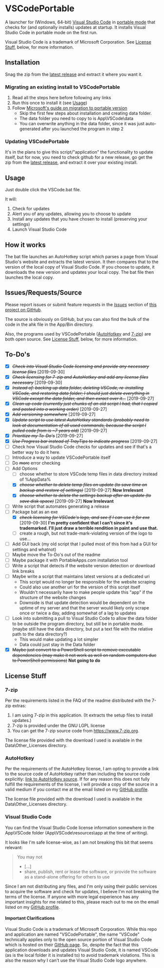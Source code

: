 # VSCodePortable

A launcher for (Windows, 64-bit) [Visual Studio Code](https://code.visualstudio.com/) in [portable mode](https://code.visualstudio.com/docs/editor/portable) that checks for (and optionally installs) updates at startup. It installs Visual Studio Code in portable mode on the first run.  

Visual Studio Code is a trademark of Microsoft Corporation. See [License Stuff](#license-stuff), below, for more information.

## Installation

Snag the zip from the [latest release](https://github.com/UrsineRaven/VSCodePortable/releases/latest) and extract it where you want it.

### Migrating an existing install to VSCodePortable

1. Read all the steps here before following any links
1. Run this once to install it (see [Usage](#usage))
1. Follow [Microsoft's guide on migration to portable version](https://code.visualstudio.com/docs/editor/portable#_migrate-to-portable-mode)
    - Skip the first few steps about installation and creating data folder.
    - The data folder you need to copy to is App\VSCode\data
    - You can overwrite anything in the data folder, since it was just auto-generated after you launched the program in step 2

### Updating VSCodePortable

It's in the plans to give this script/"application" the functionality to update itself, but for now, you need to check github for a new release, go get the zip from the [latest release](https://github.com/UrsineRaven/VSCodePortable/releases/latest), and extract it over your existing install.

## Usage

Just double click the VSCode.bat file.  

It will:

1. Check for updates
1. Alert you of any updates, allowing you to choose to update
1. Install any updates that you have chosen to install (preserving your settings)
1. Launch Visual Studio Code

## How it works

The bat file launches an AutoHotkey script which parses a page from Visual Studio's website and extracts the latest version. It then compares that to the version of the local copy of Visual Studio Code. If you choose to update, it downloads the new version and updates your local copy. The bat file then launches the local copy.

## Issues/Requests/Source

Please report issues or submit feature requests in the [*Issues*](https://github.com/UrsineRaven/VSCodePortable/issues) section of [this project on GitHub](https://github.com/UrsineRaven/VSCodePortable).

The source is obviously on GitHub, but you can also find the bulk of the code in the ahk file in the App/Bin directory.  

Also, the programs used by VSCodePortable ([AutoHotkey](https://www.autohotkey.com/) and [7-zip](https://www.7-zip.org/)) are both open source. See [License Stuff](#license-stuff), below, for more information.

## To-Do's

* [X] ~~*Check into Visual Studio Code licensing and provide any necessary license files*~~ [2019-09-30]
* [X] ~~*Check licensing for 7-zip and AutoHotkey and add any license files necessary*~~ [2019-09-30]
* [X] ~~*Instead of: backing up data folder, deleting VSCode, re-installing VSCode, and restoring data folder; I should just delete everything in VSCode except the data folder, and then exract over it...*~~ [2019-09-27]
* [X] ~~*Clean up code (currently just chunks of an old script I had, that I copied and pasted into a working order)*~~ [2019-09-27]
* [X] ~~*Add versioning somewhere*~~ [2019-09-27]
* [X] ~~*Update script to use latest AutoHotkey standards (probably need to look at documentation of all used commands, because the script I pulled code from is ~7 years old)*~~ [2019-09-27]
* [X] ~~*Prioritize my To-Do's*~~ [2019-09-27]
* [X] ~~*Use Progress bar instead of TrayTips to indicate progress*~~ [2019-09-27]
* [ ] Check how Visual Studio Code checks for updates and see if that's a better way to do it here.
* [ ] Introduce a way to update VSCodePortable itself
* [ ] Do ~~more~~ error checking
* [ ] Add Options
    - [ ] choose whether to store VSCode temp files in data directory instead of %AppData%
    - [X] ~~*choose whether to delete temp files on update (to save time on backup and restore of settings)*~~ [2019-09-27] **Now Irrelevant**
    - [X] ~~*choose whether to delete the settings backup after an update (to save disk space)*~~ [2019-09-27] **Now Irrelevant**
* [ ] Write script that automates generating a release
* [ ] Package bat as an exe
    - [X] ~~*check licensing for VSCode's logo, and see if I can use it for exe*~~ [2019-09-30] **I'm pretty confident that I can't since it's trademarked. I'll just draw a terrible rendition in paint and use that.**
    - [ ] create a rough, but not trade-mark-violating version of the logo to use...
* [ ] Add GUI back (my old script that I pulled most of this from had a GUI for settings and whatnot)
* [ ] Maybe move the To-Do's out of the readme
* [ ] Maybe package it with PortableApps.com installation tool
* [ ] Write a script that detects if the website version detection or download link breaks
* [ ] Maybe write a script that maintains latest versions at a dedicated uri
    - This script would no longer be responsible for the website scraping
    - Could also use another uri for the version of this script itself
    - Wouldn't necessarily have to make people update this "app" if the structure of the website changes
    - Downside is that update detection would be dependent on the uptime of my server and that the server would likely only scrape once or twice a day, adding somewhat of a lag to updates
* [ ] Look into submitting a pull to Visual Studio Code to allow the data folder to be outside the program directory, but still be in portable mode. (maybe still have the data directory, but put a text file with the relative path to the data directory?)
    - This would make updating a lot simpler
    - Data could just stay in the Data folder
* [X] ~~Maybe just convert to a PowerShell script to remove executable dependencies (may make it not work as well on random computers due to PowerShell permissions)~~ **Not going to do**

## License Stuff

### 7-zip

Per the requirements listed in the FAQ of the readme distributed with the 7-zip extras:

1. I am using 7-zip in this application. (It extracts the setup files to install updates.)
2. 7-zip is provided under the GNU LGPL license
3. You can get the 7-zip source code from <https://www.7-zip.org>.

The license file provided with the download I used is available in the Data\Other_Licenses directory.

### AutoHotkey

Per the requirements of the AutoHotkey license, I am opting to provide a link to the source code of AutoHotkey rather than including the source code explicitly: [link to AutoHotkey source](https://github.com/Lexikos/AutoHotkey_L). If for any reason this does not fully fulfill the requirements of the license, I will provide a copy of the source in a valid medium if you contact me at the email listed on my [GitHub profile](https://github.com/UrsineRaven).

The license file provided with the download I used is available in the Data\Other_Licenses directory.

### Visual Studio Code

You can find the Visual Studio Code license information somewhere in the App\VSCode folder (App\VSCode\resources\app at the time of writing).

It looks like I'm safe license-wise, as I am not breaking this bit that seems relevant:

> You may not  
>
> * [...]
> * share, publish, rent or lease the software, or provide the software as a stand-alone offering for others to use

Since I am not distributing any files, and I'm only using their public services to acquire the software and check for updates, I believe I'm not breaking the terms of the license. If anyone with more legal experience has any important insights for me related to this, please reach out to me on the email listed on my [GitHub profile](https://github.com/UrsineRaven).

#### Important Clarifications

Visual Studio Code is a trademark of Microsoft Corporation. While this repo and application are named "VSCodePortable", the name "VSCode" technically applies only to the open source portion of Visual Studio Code which is hosted on their [GitHub page](https://github.com/Microsoft/vscode). So, despite the fact that this application downloads and updates Visual Studio Code, it is named VSCode (as is the local folder it is installed to) to avoid trademark violations. This is also the reason why I can't use the Visual Studio Code logo anywhere.
